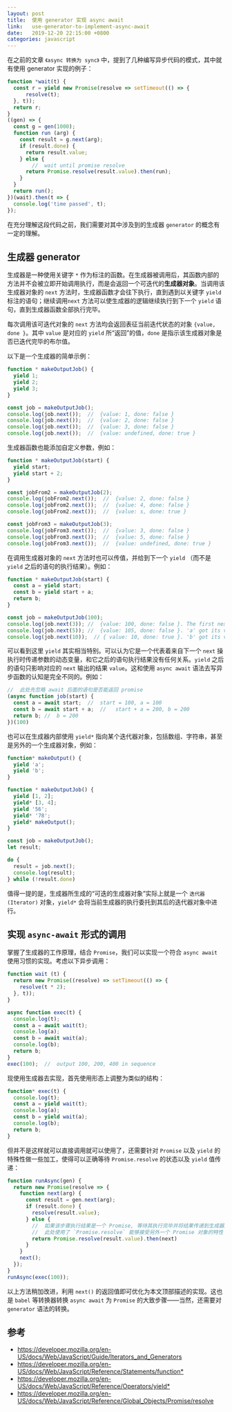 ```yaml
---
layout: post
title:  使用 generator 实现 async await
link:   use-generator-to-implement-async-await
date:   2019-12-20 22:15:00 +0800
categories: javascript
---
```


在之前的文章 `《async 转换为 sync》` 中，提到了几种编写异步代码的模式，其中就有使用 generator 实现的例子：

```javascript
function *wait(t) {
  const r = yield new Promise(resolve => setTimeout(() => {
      resolve(t);
  }, t));
  return r;
}
((gen) => {
  const g = gen(1000);
  function run (arg) {
    const result = g.next(arg);
    if (result.done) {
      return result.value;
    } else {
        //  wait until promise resolve
      return Promise.resolve(result.value).then(run);
    }
  }
  return run();
})(wait).then(t => {
  console.log('time passed', t);
});
```

在充分理解这段代码之前，我们需要对其中涉及到的生成器 `generator` 的概念有一定的理解。

## 生成器 generator

生成器是一种使用关键字 `*` 作为标注的函数。在生成器被调用后，其函数内部的方法并不会被立即开始调用执行，而是会返回一个可迭代的**生成器对象**。当调用该生成器对象的 `next` 方法时，生成器函数才会往下执行，直到遇到以关键字 `yield` 标注的语句；继续调用`next` 方法可以使生成器的逻辑继续执行到下一个 `yield`  语句，直到生成器函数全部执行完毕。

每次调用该可迭代对象的 `next` 方法均会返回表征当前迭代状态的对象 `{value, done }`。其中 `value` 是对应的 `yield` 所“返回”的值，`done` 是指示该生成器对象是否已迭代完毕的布尔值。

以下是一个生成器的简单示例：

```javascript
function * makeOutputJob() {
  yield 1;
  yield 2;
  yield 3;
}

const job = makeOutputJob();
console.log(job.next());  //  {value: 1, done: false }
console.log(job.next());  //  {value: 2, done: false }
console.log(job.next());  //  {value: 3, done: false }
console.log(job.next());  //  {value: undefined, done: true }
```

生成器函数也能添加自定义参数，例如：

```javascript
function * makeOutputJob(start) {
  yield start;
  yield start + 2;
}

const jobFrom2 = makeOutputJob(2);
console.log(jobFrom2.next());  //  {value: 2, done: false }
console.log(jobFrom2.next());  //  {value: 4, done: false }
console.log(jobFrom2.next());  //  {value: s, done: true }

const jobFrom3 = makeOutputJob(3);
console.log(jobFrom3.next());  //  {value: 3, done: false }
console.log(jobFrom3.next());  //  {value: 5, done: false }
console.log(jobFrom3.next());  //  {value: undefined, done: true }
```

在调用生成器对象的 `next` 方法时也可以传值，并给到下一个 `yield` （而不是 `yield` 之后的语句的执行结果）。例如：

```javascript
function * makeOutputJob(start) {
  const a = yield start;
  const b = yield start + a;
  return b;
}

const job = makeOutputJob(100);
console.log(job.next(3)); //  {value: 100, done: false }. The first next(value) is always ignored. 'a' is undefined now.
console.log(job.next(5)); //  {value: 105, done: false }. 'a' got its value as '5' and returned value as 100 + 5 = 105. 'b' is still undefined now.
console.log(job.next(10));  // { value: 10, done: true }. 'b' got its value as '10' rather than '105'.
```

可以看到这里 `yield` 其实相当特别。可以认为它是一个代表着来自下一个 `next` 操执行时传递参数的动态变量，和它之后的语句执行结果没有任何关系。`yield` 之后的语句只影响对应的 `next` 输出的结果 `value`。这和使用 `async await` 语法去写异步函数的认知是完全不同的。例如：

```javascript
//  此处先忽略 await 后面的语句是否能返回 promise
(async function job(start) {
  const a = await start;  //  start = 100, a = 100
  const b = await start + a;  //   start + a = 200, b = 200
  return b; //  b = 200
})(100)
```

也可以在生成器内部使用 `yield*` 指向某个迭代器对象，包括数组、字符串，甚至是另外的一个生成器对象，例如：

```javascript
function* makeOutput() {
  yield 'a';
  yield 'b';
}

function * makeOutputJob() {
  yield [1, 2];
  yield* [3, 4];
  yield '56';
  yield* '78';
  yield* makeOutput();
}

const job = makeOutputJob();
let result;

do {
  result = job.next();
  console.log(result);
} while (!result.done)
```

值得一提的是，生成器所生成的“可迭的生成器对象”实际上就是一个 `迭代器(Iterator)` 对象，`yield*` 会将当前生成器的执行委托到其后的迭代器对象中进行。

## 实现 `async-await` 形式的调用

掌握了生成器的工作原理，结合 `Promise`，我们可以实现一个符合 `async await` 使用习惯的实现。考虑以下异步调用：

```javascript
function wait (t) {
  return new Promise((resolve) => setTimeout(() => {
    resolve(t * 2);
  }, t));
}

async function exec(t) {
  console.log(t);
  const a = await wait(t);
  console.log(a);
  const b = await wait(a);
  console.log(b);
  return b;
}
exec(100);  //  output 100, 200, 400 in sequence
```

现使用生成器去实现，首先使用形态上调整为类似的结构：

```javascript
function* exec(t) {
  console.log(t);
  const a = yield wait(t);
  console.log(a);
  const b = yield wait(a);
  console.log(b);
  return b;
}
```

但并不是这样就可以直接调用就可以使用了，还需要针对 `Promise` 以及 `yield` 的特殊性做一些加工，使得可以正确等待 `Promise.resolve` 的状态以及 `yield` 值传递：

```javascript
function runAsync(gen) {
  return new Promise(resolve => {
    function next(arg) {
      const result = gen.next(arg);
      if (result.done) {
        resolve(result.value);
      } else {
        //  如果该步骤执行结果是一个 Promise, 等待其执行完毕并将结果传递到生成器对象内
        //  此处使用了 `Promise.resolve` 能够接受另外一个 Promise 对象的特性
        return Promise.resolve(result.value).then(next)
      }
    }
    next();
  });
}
runAsync(exec(100));
```

以上方法稍加改进，利用 `next()` 的返回值即可优化为本文顶部描述的实现。这也是 `babel` 等转换器转换 `async await` 为 `Promise` 的大致步骤——当然，还需要对 `generator` 语法的转换。

## 参考

- <https://developer.mozilla.org/en-US/docs/Web/JavaScript/Guide/Iterators_and_Generators>
- <https://developer.mozilla.org/en-US/docs/Web/JavaScript/Reference/Statements/function*>
- <https://developer.mozilla.org/en-US/docs/Web/JavaScript/Reference/Operators/yield*>
- <https://developer.mozilla.org/en-US/docs/Web/JavaScript/Reference/Global_Objects/Promise/resolve>
